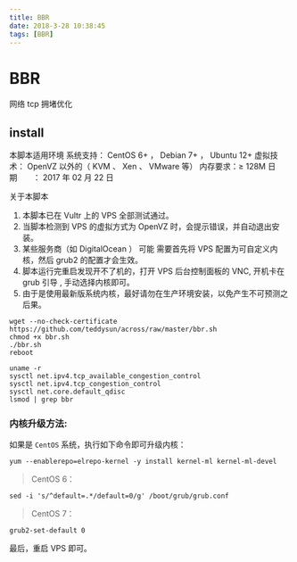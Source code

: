 ```yaml
---
title: BBR
date: 2018-3-28 10:38:45
tags: [BBR]
---
```


# BBR

网络 tcp 拥堵优化

## install

本脚本适用环境
系统支持： CentOS 6+ ， Debian 7+ ， Ubuntu 12+
虚拟技术： OpenVZ 以外的（ KVM 、 Xen 、 VMware 等）
内存要求：≥ 128M
日期　　： 2017 年 02 月 22 日

关于本脚本

1. 本脚本已在 Vultr 上的 VPS 全部测试通过。
2. 当脚本检测到 VPS 的虚拟方式为 OpenVZ 时，会提示错误，并自动退出安装。
3. 某些服务商（如 DigitalOcean ） 可能 需要首先将 VPS 配置为可自定义内核，然后 grub2 的配置才会生效。
4. 脚本运行完重启发现开不了机的，打开 VPS 后台控制面板的 VNC, 开机卡在 grub 引导 , 手动选择内核即可。
5. 由于是使用最新版系统内核，最好请勿在生产环境安装，以免产生不可预测之后果。

```
wget --no-check-certificate https://github.com/teddysun/across/raw/master/bbr.sh 
chmod +x bbr.sh
./bbr.sh
reboot

uname -r
sysctl net.ipv4.tcp_available_congestion_control
sysctl net.ipv4.tcp_congestion_control
sysctl net.core.default_qdisc
lsmod | grep bbr

```


### 内核升级方法:

如果是 `CentOS` 系统，执行如下命令即可升级内核：

```
yum --enablerepo=elrepo-kernel -y install kernel-ml kernel-ml-devel
```

> CentOS 6：
```
sed -i 's/^default=.*/default=0/g' /boot/grub/grub.conf
```
> CentOS 7：

```
grub2-set-default 0
```

最后，重启 VPS 即可。




